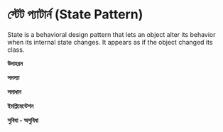 # স্টেট প্যাটার্ন (State Pattern)                  
State is a behavioral design pattern that lets an object alter its behavior when its internal state changes. It appears as if the object changed its class. 

**উদাহরন**                    

**সমস্যা**         
     
**সমাধান**                                     

**ইমপ্লিমেন্টেশন**                

**সুবিধা - অসুবিধা**             